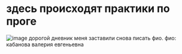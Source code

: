 # здесь происходят практики по проге 
![image](https://github.com/user-attachments/assets/d14cc8d7-5a5a-4417-880e-44bf593b6446)
дорогой дневник меня заставили снова писать фио. фио: кабанова валерия евгеньевна
